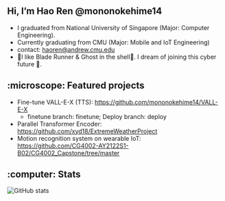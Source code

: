 <h2> Hi, I’m Hao Ren @mononokehime14 </h2>

- I graduated from National University of Singapore (Major: Computer Engineering).
- Currently graduating from CMU (Major: Mobile and IoT Engineering)
- contact: haoren@andrew.cmu.edu
- :night_with_stars:I like Blade Runner & Ghost in the shell:city_sunrise:. I dream of joining this cyber future :milky_way:.

<h2> :microscope: Featured projects </h2>

- Fine-tune VALL-E-X (TTS): https://github.com/mononokehime14/VALL-E-X
  - finetune branch: finetune; Deploy branch: deploy
- Parallel Transformer Encoder: https://github.com/xyd18/ExtremeWeatherProject
- Motion recognition system on wearable IoT: https://github.com/CG4002-AY2122S1-B02/CG4002_Capstone/tree/master

<h2> :computer: Stats </h2>

![GitHub stats](https://github-readme-stats-chi-hazel.vercel.app/api?username=mononokehime14&show_icons=true&theme=nord&count_private=true&hide=contribs)
